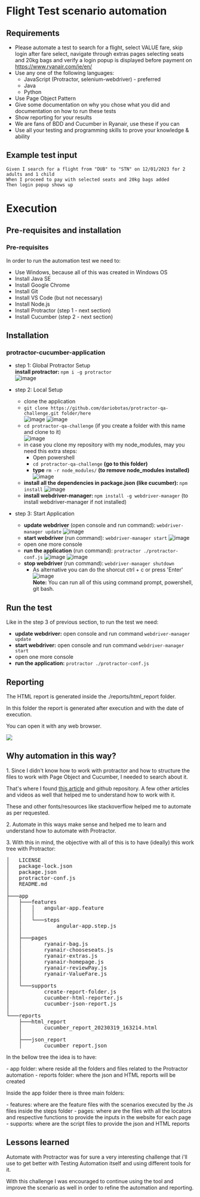 # Flight Test scenario automation
## Requirements
- Please automate a test to search for a flight, select VALUE fare, skip login after fare select, navigate through extras pages selecting seats and 20kg bags and verify a login popup is displayed before payment on https://www.ryanair.com/ie/en/
- Use any one of the following languages:
  - JavaScript (Protractor, selenium-webdriver) - preferred
  - Java
  - Python
- Use Page Object Pattern
- Give some documentation on why you chose what you did and documentation on how to run these tests
- Show reporting for your results
- We are fans of BDD and Cucumber in Ryanair, use these if you can
- Use all your testing and programming skills to prove your knowledge & ability

## Example test input
```
Given I search for a flight from "DUB" to "STN" on 12/01/2023 for 2 adults and 1 child
When I proceed to pay with selected seats and 20kg bags added
Then login popup shows up
```

# Execution
## Pre-requisites and installation
### Pre-requisites
In order to run the automation test we need to:
- Use Windows, because all of this was created in Windows OS
- Install Java SE
- Install Google Chrome
- Install Git
- Install VS Code (but not necessary)
- Install Node.js
- Install Protractor (step 1 - next section)
- Install Cucumber (step 2 - next section)

## Installation
### protractor-cucumber-application
- step 1: Global Protractor Setup <br />
<b>install protractor:</b> `npm i -g protractor`<br />
![image](https://user-images.githubusercontent.com/10281720/226211171-5b4e807a-e8b8-49ab-9ec9-7d8909c227d1.png)

- step 2: Local Setup <br />
  - clone the application <br />
  - `git clone https://github.com/dariobotas/protractor-qa-challenge.git folder/here` <br />
    ![image](https://user-images.githubusercontent.com/10281720/226212084-cdf954d4-5538-4247-a201-a51c59232d2d.png)
    ![image](https://user-images.githubusercontent.com/10281720/226212267-3fb69eea-a0bb-4afe-bd86-75d0202f2bbe.png)
  - `cd protractor-qa-challenge` (if you create a folder with this name and clone to it)<br />
    ![image](https://user-images.githubusercontent.com/10281720/226212230-dc579fcc-4363-4510-8110-cb07e3469f80.png)
  - in case you clone my repository with my node_modules, may you need this extra steps:
    - Open powershell
    - `cd protractor-qa-challenge` <b>(go to this folder)</b>
    - <b>type</b> `rm -r node_modules/` <b>(to remove node_modules installed)</b>
      ![image](https://user-images.githubusercontent.com/10281720/226212447-4fd1648e-9e80-4ae5-ab7e-74641a0b32a1.png)
  - <b>install all the dependencies in package.json (like cucumber): </b> `npm install`
    ![image](https://user-images.githubusercontent.com/10281720/226212622-9f16dd2f-a824-4fbb-8075-f186e27da50a.png)
  - <b>install webdriver-manager: </b> `npm install -g webdriver-manager` (to install webdriver-manager if not installed)<br />
- step 3: Start Application
  - <b>update webdriver</b> (open console and run command): `webdriver-manager update`
    ![image](https://user-images.githubusercontent.com/10281720/226212695-c99d882d-4b9b-4c58-a1d4-5f6063439b21.png)
  - <b>start webdriver</b> (run command): `webdriver-manager start`
    ![image](https://user-images.githubusercontent.com/10281720/226212767-98ea524b-b2d4-4ded-8b53-fffd8be0e6e0.png)
  - open one more console
  - <b>run the application</b> (run command): `protractor ./protractor-conf.js`
    ![image](https://user-images.githubusercontent.com/10281720/226212848-0f94007f-efb1-4539-8ebf-381e96e942d1.png)
    ![image](https://user-images.githubusercontent.com/10281720/226217013-5e896d05-d1f5-42c6-a844-c089941f9c2f.png)
  - <b>stop webdriver</b> (run command): `webdriver-manager shutdown`
    - As alternative you can do the shorcut ctrl + c or press 'Enter'
  ![image](https://user-images.githubusercontent.com/10281720/226213215-b79a47c1-f681-43b0-afbb-ea95e96eeadf.png)<br />
  <b>Note:</b> You can run all of this using command prompt, powershell, git bash.<br />

## Run the test
Like in the step 3 of previous section, to run the test we need:
- <b>update webdriver:</b> open console and run command `webdriver-manager update`
- <b>start webdriver:</b> open console and run command `webdriver-manager start`
- open one more console
- <b>run the application:</b> `protractor ./protractor-conf.js`<br />

## Reporting
  <p>The HTML report is generated inside the ./reports/html_report folder.</p>
  <p>In this folder the report is generated after execution and with the date of execution.</p>
  <p>You can open it with any web browser.</p>
  <img src="https://user-images.githubusercontent.com/10281720/226221478-a2d3cf27-d435-4724-adb1-8a2979d58796.png">


## Why automation in this way?
<p>1. Since I didn't know how to work with protractor and how to structure 
the files to work with Page Object and Cucumber, I needed to search about it. </p>
<p>That's where I found <a href='https://medium.com/@amitprabhu/cucumber-with-protractor-275552fd32d9'>this article</a> and github repository. A few other articles and videos as well that helped me to understand how to work with it.</p>
<p>These and other fonts/resources like stackoverflow helped me to automate as per requested.</p>
<p>2. Automate in this ways make sense and helped me to learn and understand how to automate with Protractor.</p>
<p>3. With this in mind, the objective with all of this is to have (ideally) this work tree with Protractor:</p>
<pre>
│   LICENSE
│   package-lock.json
│   package.json
│   protractor-conf.js
│   README.md
│
├───app
│   ├───features
│   │   │   angular-app.feature
│   │   │
│   │   └───steps
│   │           angular-app.step.js
│   │
│   ├───pages
│   │       ryanair-bag.js
│   │       ryanair-chooseseats.js
│   │       ryanair-extras.js
│   │       ryanair-homepage.js
│   │       ryanair-reviewPay.js
│   │       ryanair-ValueFare.js
│   │
│   └───supports
│           create-report-folder.js
│           cucumber-html-reporter.js
│           cucumber-json-report.js
│
└───reports
    ├───html_report
    │       cucumber_report_20230319_163214.html
    │
    ├───json_report
    │       cucumber_report.json
</pre>
<p>In the bellow tree the idea is to have:</p>
 - app folder: where reside all the folders and files related to the Protractor automation
 - reports folder: where the json and HTML reports will be created
<p>Inside the app folder there is three main folders:</p>
 - features: where are the feature files with the scenarios executed by the Js files inside the steps folder
 - pages: where are the files with all the locators and respective functions to provide the inputs in the website for each page
 - supports: where are the script files to provide the json and HTML reports
 
## Lessons learned
<p>Automate with Protractor was for sure a very interesting challenge that i'll use to get better with Testing Automation itself and using different tools for it.</p>
<p>With this challenge I was encouraged to continue using the tool and improve the scenario as well in order to refine the automation and reporting.</p>
